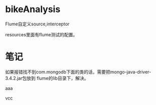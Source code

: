 # bikeAnalysis
Flume自定义source,interceptor

resources里面有flume测试的配置。


# 笔记
如果报错找不到com.mongodb下面的类的话，需要把mongo-java-driver-3.4.2.jar包放到 flume的lib目录下，解决。

aaa

vcc